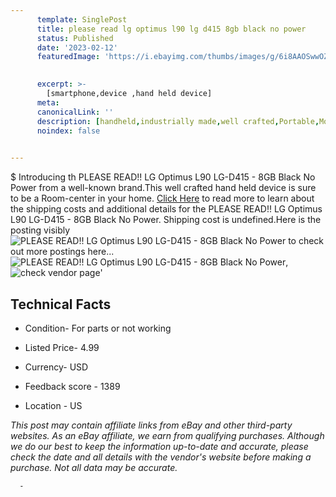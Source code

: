 ```yaml
---
      template: SinglePost
      title: please read lg optimus l90 lg d415 8gb black no power
      status: Published
      date: '2023-02-12'
      featuredImage: 'https://i.ebayimg.com/thumbs/images/g/6i8AAOSwwOZjYWm-/s-l225.jpg'
       

      excerpt: >-
        [smartphone,device ,hand held device]
      meta:
      canonicalLink: ''
      description: [handheld,industrially made,well crafted,Portable,Mobile,Compact,Convenient,Lightweight,Maneuverable,Man-portable,Miniature,Carriable,Hand-held,Light,Holdable,Transportable,Mobile device,Pocket-sized,On-the-go,Wireless,Cordless,Compact size,Convenient size, smartphone,device ,hand held device]
      noindex: false
      

---
```

$
      Introducing th PLEASE READ!! LG Optimus L90 LG-D415 - 8GB Black No Power from a well-known brand.This well crafted hand held device is sure to be a Room-center in your home. [Click Here](https://www.ebay.com/itm/304684817553?hash=item46f0a15c91%3Ag%3A6i8AAOSwwOZjYWm-&mkevt=1&mkcid=1&mkrid=711-53200-19255-0&campid=%253CePNCampaignId%253E&customid=%253CreferenceId%253E&toolid=10049) to read more to learn about the shipping costs and additional details for the PLEASE READ!! LG Optimus L90 LG-D415 - 8GB Black No Power. Shipping cost is undefined.Here is the posting visibly ![PLEASE READ!! LG Optimus L90 LG-D415 - 8GB Black No Power](https://i.ebayimg.com/thumbs/images/g/6i8AAOSwwOZjYWm-/s-l225.jpg) to check out more postings here... ![PLEASE READ!! LG Optimus L90 LG-D415 - 8GB Black No Power](https://i.ebayimg.com/images/g/6i8AAOSwwOZjYWm-/s-l1600.jpg), ![check vendor page](https://origin-galleryplus.ebayimg.com/ws/web/304684817553_2_0_1/225x225.jpg)'

      

 ## Technical Facts 



     
      

 - Condition- For parts or not working 


      

 - Listed Price- 4.99 


      

 - Currency- USD 


      

 - Feedback score - 1389 


      

 - Location - US 


      
      

 *_This post may contain affiliate links from eBay and other third-party websites. As an eBay affiliate, we earn from qualifying purchases. Although we do our best to keep the information up-to-date and accurate, please check the date and all details with the vendor's website before making a purchase. Not all data may be accurate._*




      -
